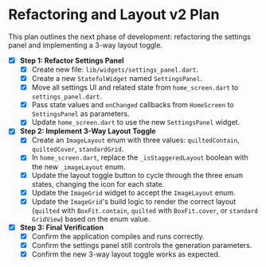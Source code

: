 # Refactoring and Layout v2 Plan

This plan outlines the next phase of development: refactoring the settings panel and implementing a 3-way layout toggle.

- [x] **Step 1: Refactor Settings Panel**
  - [x] Create new file: `lib/widgets/settings_panel.dart`.
  - [x] Create a new `StatefulWidget` named `SettingsPanel`.
  - [x] Move all settings UI and related state from `home_screen.dart` to `settings_panel.dart`.
  - [x] Pass state values and `onChanged` callbacks from `HomeScreen` to `SettingsPanel` as parameters.
  - [x] Update `home_screen.dart` to use the new `SettingsPanel` widget.

- [x] **Step 2: Implement 3-Way Layout Toggle**
  - [x] Create an `ImageLayout` enum with three values: `quiltedContain`, `quiltedCover`, `standardGrid`.
  - [x] In `home_screen.dart`, replace the `_isStaggeredLayout` boolean with the new `_imageLayout` enum.
  - [x] Update the layout toggle button to cycle through the three enum states, changing the icon for each state.
  - [x] Update the `ImageGrid` widget to accept the `ImageLayout` enum.
  - [x] Update the `ImageGrid`'s build logic to render the correct layout (`quilted` with `BoxFit.contain`, `quilted` with `BoxFit.cover`, or `standard` `GridView`) based on the enum value.

- [x] **Step 3: Final Verification**
  - [x] Confirm the application compiles and runs correctly.
  - [x] Confirm the settings panel still controls the generation parameters.
  - [x] Confirm the new 3-way layout toggle works as expected.
